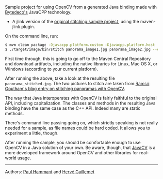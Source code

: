Sample project for using OpenCV from a generated Java binding made with [Bytedeco's](http://bytedeco.org/) JavaCPP technology.
 * A jlink version of the [original stitching sample project](../opencv-stitching), using the maven-jlink plugin.

On the command line, run:

```bash
$ mvn clean package -Djavacpp.platform.custom -Djavacpp.platform.host
$ ./target/image/bin/stitch panorama_image1.jpg panorama_image2.jpg --output panorama_stitched.jpg
```

First time through, this is going to go off to the Maven Central Repository and download artifacts, including the native libraries for Linux, Mac OS X, or Windows (according to your current platform). 

After running the above, take a look at the resulting file `panorama_stitched.jpg`. The two pictures to stitch are taken from [Ramsri Goutham's blog entry on stitching panoramas with OpenCV](https://ramsrigoutham.wordpress.com/2012/11/22/panorama-image-stitching-in-opencv/).

The way that Java interoperates with OpenCV is fairly faithful to the original API, including capitalization. The classes and methods in the resulting Java binding have the same case as the C++ API. Indeed many are static methods.

There's command line passing going on, which strictly speaking is not really needed for a sample, as file names could be hard coded. It allows you to experiment a little, though.

After running the sample, you should be comfortable enough to use OpenCV in a Java solution of your own. Be aware, though, that [JavaCV](https://github.com/bytedeco/javacv) is a more developed framework around OpenCV and other libraries for real-world usage.

----
Authors: [Paul Hammant](https://github.com/paul-hammant/) and [Hervé Guillemet](https://github.com/HGuillemet)
